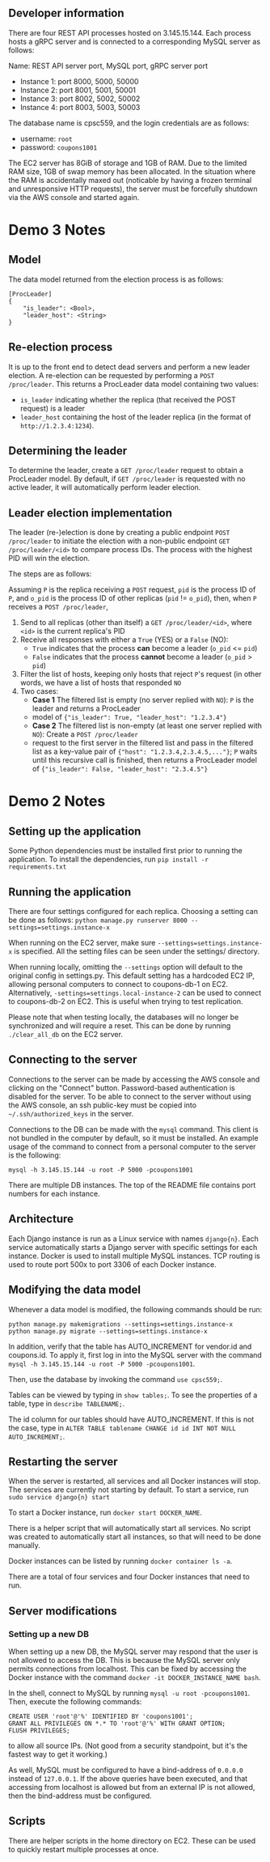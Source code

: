 ## Developer information

There are four REST API processes hosted on 3.145.15.144. Each process hosts a gRPC server and is connected to
a corresponding MySQL server as follows:

Name: REST API server port, MySQL port, gRPC server port
* Instance 1: port 8000, 5000, 50000
* Instance 2: port 8001, 5001, 50001
* Instance 3: port 8002, 5002, 50002
* Instance 4: port 8003, 5003, 50003

The database name is cpsc559, and the login credentials are as follows:
* username: `root`
* password: `coupons1001`

The EC2 server has 8GiB of storage and 1GB of RAM.
Due to the limited RAM size, 1GB of swap memory has been allocated. In the situation where the
RAM is accidentally maxed out (noticable by having a frozen terminal and unresponsive HTTP requests), the server
must be forcefully shutdown via the AWS console and started again.

# Demo 3 Notes

## Model
The data model returned from the election process is as follows:

```
[ProcLeader]
{
    "is_leader": <Bool>,
    "leader_host": <String>
}
```

## Re-election process
It is up to the front end to detect dead servers and perform a new leader election. A re-election can be requested
by performing a `POST /proc/leader`. This returns a ProcLeader data model containing two values:
* `is_leader` indicating whether the replica (that received the POST request) is a leader
* `leader_host` containing the host of the leader replica (in the format of `http://1.2.3.4:1234`).

## Determining the leader

To determine the leader, create a `GET /proc/leader` request to obtain a ProcLeader model. By default, if `GET /proc/leader`
is requested with no active leader, it will automatically perform leader election.


## Leader election implementation

The leader (re-)election is done by creating a public endpoint `POST /proc/leader` to initiate the election with a non-public
endpoint `GET /proc/leader/<id>` to compare process IDs. The process with the highest PID will win the election.

The steps are as follows:

Assuming `P` is the replica receiving a `POST` request, `pid` is the process ID of `P`, and `o_pid` is the
process ID of other replicas (`pid` != `o_pid`), then, when `P` receives a `POST /proc/leader`,
1. Send to all replicas (other than itself) a `GET /proc/leader/<id>`, where `<id>` is the current replica's PID
2. Receive all responses with either a `True` (YES) or a `False` (NO):
    * `True` indicates that the process **can** become a leader (`o_pid` &lt;= `pid`)
    * `False` indicates that the process **cannot** become a leader (`o_pid` &gt; `pid`)
3. Filter the list of hosts, keeping only hosts that reject `P`'s request (in other words, we have a list of
    hosts that responded `NO`
4. Two cases:
    * **Case 1** The filtered list is empty (no server replied with `NO`): `P` is the leader and returns a ProcLeader
    * model of `{"is_leader": True, "leader_host": "1.2.3.4"}`
    * **Case 2** The filtered list is non-empty (at least one server replied with `NO`): Create a `POST /proc/leader`
    * request to the first server in the filtered list and pass in the filtered list as
    a key-value pair of `{"host": "1.2.3.4,2.3.4.5,..."}`; `P` waits until this recursive call is finished, then returns
    a ProcLeader model of `{"is_leader": False, "leader_host": "2.3.4.5"}`


# Demo 2 Notes

## Setting up the application
Some Python dependencies must be installed first prior to running the application.
To install the dependencies, run
`pip install -r requirements.txt`

## Running the application
There are four settings configured for each replica. Choosing a setting can be done as follows:
`python manage.py runserver 8000 --settings=settings.instance-x`

When running on the EC2 server, make sure `--settings=settings.instance-x` is specified.
All the setting files can be seen under the settings/ directory.

When running locally, omitting the `--settings` option will default to the original config in settings.py. This
default setting has a hardcoded EC2 IP, allowing personal computers to connect to coupons-db-1 on EC2. Alternatively, `-settings=settings.local-instance-2` can
be used to connect to coupons-db-2 on EC2. This is useful when trying to test replication.

Please note that when testing locally, the databases will no longer be synchronized and will require a reset.
This can be done by running `./clear_all_db` on the EC2 server.

## Connecting to the server
Connections to the server can be made by accessing the AWS console and clicking on the "Connect" button. Password-based authentication is disabled for the server.
To be able to connect to the server without using the AWS console, an ssh
public-key must be copied into `~/.ssh/authorized_keys` in the server.

Connections to the DB can be made with the `mysql` command. This client is not bundled in the
computer by default, so it must be installed. An example usage of the command
to connect from a personal computer to the server is the following:
```
mysql -h 3.145.15.144 -u root -P 5000 -pcoupons1001
```
There are multiple DB instances. The top of the README file contains port numbers for each instance.


## Architecture
Each Django instance is run as a Linux service with names `django{n}`. Each service automatically starts a Django server with specific settings for each instance.
Docker is used to install multiple MySQL instances. TCP routing is used to route port 500x to port 3306 of each Docker instance.

## Modifying the data model

Whenever a data model is modified, the following commands should be run:
```
python manage.py makemigrations --settings=settings.instance-x
python manage.py migrate --settings=settings.instance-x
```

In addition, verify that the table has AUTO_INCREMENT for vendor.id and coupons.id. To apply it, first log in into
the MySQL server with the command
`mysql -h 3.145.15.144 -u root -P 5000 -pcoupons1001`.

Then, use the database by invoking the command
`use cpsc559;`.

Tables can be viewed by typing in `show tables;`. To see the properties of a table, type in
`describe TABLENAME;`.

The id column for our tables should have AUTO_INCREMENT. If this is not the case, type in
`ALTER TABLE tablename CHANGE id id INT NOT NULL AUTO_INCREMENT;`.

## Restarting the server
When the server is restarted, all services and all Docker instances will stop. The services are currently not starting
by default. To start a service, run
`sudo service django{n} start`

To start a Docker instance, run
`docker start DOCKER_NAME`.

There is a helper script that will automatically start all services. No script was
created to automatically start all instances, so that will need to be done manually.

Docker instances can be listed by running `docker container ls -a`.

There are a total of four services and four Docker instances that need to run.

## Server modifications

### Setting up a new DB
When setting up a new DB, the MySQL server may respond that the user is not allowed to access the DB. This is because
the MySQL server only permits connections from localhost. This
can be fixed by accessing the Docker instance with the command
`docker -it DOCKER_INSTANCE_NAME bash`.

In the shell, connect to MySQL by running `mysql -u root -pcoupons1001`. Then, execute the following commands:
```
CREATE USER 'root'@'%' IDENTIFIED BY 'coupons1001';
GRANT ALL PRIVILEGES ON *.* TO 'root'@'%' WITH GRANT OPTION;
FLUSH PRIVILEGES;
```
to allow all source IPs. (Not good from a security standpoint, but it's the fastest way to get it working.)

As well, MySQL must be configured to have a bind-address of `0.0.0.0` instead of
`127.0.0.1`. If the above queries have been executed, and that accessing from
localhost is allowed but from an external IP is not allowed, then the bind-address
must be configured.

## Scripts
There are helper scripts in the home directory on EC2. These can be used to quickly restart multiple processes at
once.

